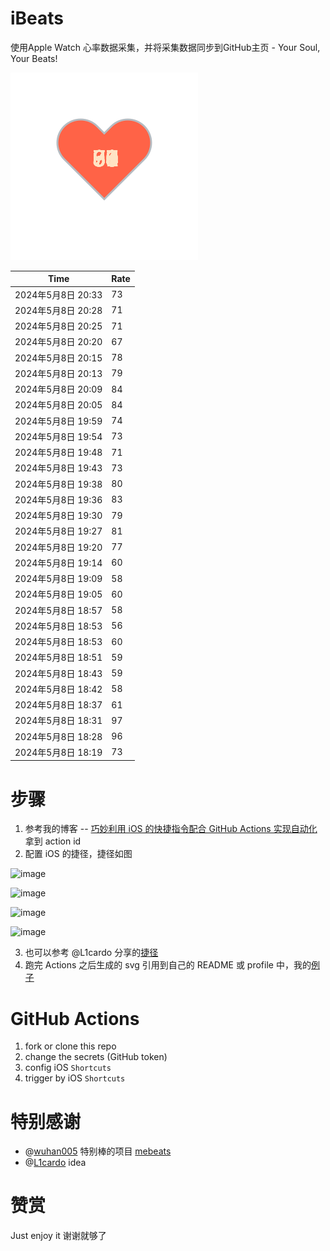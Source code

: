 # iBeats
使用Apple Watch 心率数据采集，并将采集数据同步到GitHub主页 - Your Soul, Your Beats!

![](./files/heart.svg)

<!--START_SECTION:my_heart_rate-->
| Time | Rate | 
 | ---- | ---- | 
| 2024年5月8日 20:33 | 73 |
| 2024年5月8日 20:28 | 71 |
| 2024年5月8日 20:25 | 71 |
| 2024年5月8日 20:20 | 67 |
| 2024年5月8日 20:15 | 78 |
| 2024年5月8日 20:13 | 79 |
| 2024年5月8日 20:09 | 84 |
| 2024年5月8日 20:05 | 84 |
| 2024年5月8日 19:59 | 74 |
| 2024年5月8日 19:54 | 73 |
| 2024年5月8日 19:48 | 71 |
| 2024年5月8日 19:43 | 73 |
| 2024年5月8日 19:38 | 80 |
| 2024年5月8日 19:36 | 83 |
| 2024年5月8日 19:30 | 79 |
| 2024年5月8日 19:27 | 81 |
| 2024年5月8日 19:20 | 77 |
| 2024年5月8日 19:14 | 60 |
| 2024年5月8日 19:09 | 58 |
| 2024年5月8日 19:05 | 60 |
| 2024年5月8日 18:57 | 58 |
| 2024年5月8日 18:53 | 56 |
| 2024年5月8日 18:53 | 60 |
| 2024年5月8日 18:51 | 59 |
| 2024年5月8日 18:43 | 59 |
| 2024年5月8日 18:42 | 58 |
| 2024年5月8日 18:37 | 61 |
| 2024年5月8日 18:31 | 97 |
| 2024年5月8日 18:28 | 96 |
| 2024年5月8日 18:19 | 73 |

<!--END_SECTION:my_heart_rate-->

# 步骤
1. 参考我的博客 -- [巧妙利用 iOS 的快捷指令配合 GitHub Actions 实现自动化](https://github.com/yihong0618/gitblog/issues/198) 拿到 action id
2. 配置 iOS 的捷径，捷径如图

![image](https://user-images.githubusercontent.com/15976103/122154218-0db0b480-ce97-11eb-93bb-5aec07c558dc.png)

![image](https://user-images.githubusercontent.com/15976103/122154236-186b4980-ce97-11eb-8e4b-70551a0391ae.png)

![image](https://user-images.githubusercontent.com/15976103/122154268-2d47dd00-ce97-11eb-902e-3acf292265a9.png)

![image](https://user-images.githubusercontent.com/15976103/122174055-fa144680-ceb4-11eb-9be2-3eb83cd516f7.png)

3. 也可以参考 @L1cardo 分享的[捷径](https://www.icloud.com/shortcuts/6ab6047b459c41ad822ad6b94b1c03d4)
4. 跑完 Actions 之后生成的 svg 引用到自己的 README 或 profile 中，我的[例子](https://github.com/yihong0618) 

# GitHub Actions

1. fork or clone this repo
2. change the secrets (GitHub token)
3. config iOS `Shortcuts` 
4. trigger by iOS `Shortcuts`

# 特别感谢
- @[wuhan005](https://github.com/wuhan005) 特别棒的项目 [mebeats](https://github.com/wuhan005/mebeats)
- @[L1cardo](https://github.com/L1cardo) idea

# 赞赏
Just enjoy it
谢谢就够了

